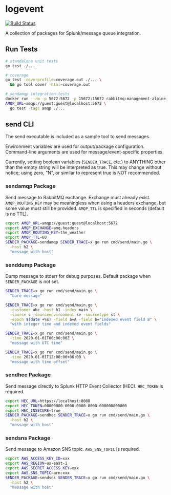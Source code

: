 # logevent

[![Build Status](https://travis-ci.com/djschaap/logevent.svg?branch=master)](https://travis-ci.com/djschaap/logevent)

A collection of packages for Splunk/message queue integration.

## Run Tests
```bash
# standalone unit tests
go test ./...

# coverage
go test -coverprofile=coverage.out ./... \
  && go tool cover -html=coverage.out

# sendamqp integration tests
docker run --rm -p 5672:5672 -p 15672:15672 rabbitmq:management-alpine
AMQP_URL=amqp://guest:guest@localhost:5672 \
  go test -tags amqp ./...
```

## send CLI

The send executable is included as a sample tool to send messages.

Environment variables are used for output/package configuration.
Command-line arguments are used for message/event-specific properties.

Currently, setting boolean variables (`SENDER_TRACE`, etc.) to ANYTHING
other than the empty string will be interpreted as true.
This may change without notice; using zero, "N", or similar to
represent true is NOT recommended.

### sendamqp Package

Send message to RabbitMQ exchange.
Exchange must already exist.
`AMQP_ROUTING_KEY` may be meaningless when using a headers exchange,
but some value must still be provided.
`AMQP_TTL` is specified in seconds (default is no TTL).

```bash
export AMQP_URL=amqp://guest:guest@localhost:5672
export AMQP_EXCHANGE=amq.headers
export AMQP_ROUTING_KEY=the_weather
export AMQP_TTL=60
SENDER_PACKAGE=sendamqp SENDER_TRACE=x go run cmd/send/main.go \
  -host h2 \
  "message with host"
```

### senddump Package

Dump message to stderr for debug purposes.
Default package when `SENDER_PACKAGE` is not set.

```bash
SENDER_TRACE=x go run cmd/send/main.go \
  "bare message"

SENDER_TRACE=x go run cmd/send/main.go \
  -customer abc -host h1 -index main \
  -source s -sourceenvironment se -sourcetype st \
  -epoch $(date +%s) -field a=A -field b="indexed event field B" \
  "with integer time and indexed event fields"

SENDER_TRACE=x go run cmd/send/main.go \
  -time 2020-01-01T00:00:00Z \
  "message with UTC time"

SENDER_TRACE=x go run cmd/send/main.go \
  -time 2020-01-01T12:00:00+06:00 \
  "message with time offset"
```

### sendhec Package

Send message directly to Splunk HTTP Event Collector (HEC).
`HEC_TOKEN` is required.

```bash
export HEC_URL=https://localhost:8088
export HEC_TOKEN=00000000-0000-0000-0000-000000000000
export HEC_INSECURE=true
SENDER_PACKAGE=sendhec SENDER_TRACE=x go run cmd/send/main.go \
  -host h2 \
  "message with host"
```

### sendsns Package

Send message to Amazon SNS topic.
`AWS_SNS_TOPIC` is required.

```bash
export AWS_ACCESS_KEY_ID=xxx
export AWS_REGION=us-east-1
export AWS_SECRET_ACCESS_KEY=xxx
export AWS_SNS_TOPIC=arn:xxx
SENDER_PACKAGE=sendsns SENDER_TRACE=x go run cmd/send/main.go \
  -host h2 \
  "message with host"
```
